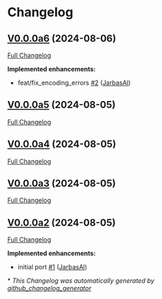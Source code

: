 # Changelog

## [V0.0.0a6](https://github.com/OpenVoiceOS/ovos-utterance-normalizer/tree/V0.0.0a6) (2024-08-06)

[Full Changelog](https://github.com/OpenVoiceOS/ovos-utterance-normalizer/compare/V0.0.0a5...V0.0.0a6)

**Implemented enhancements:**

- feat/fix\_encoding\_errors [\#2](https://github.com/OpenVoiceOS/ovos-utterance-normalizer/pull/2) ([JarbasAl](https://github.com/JarbasAl))

## [V0.0.0a5](https://github.com/OpenVoiceOS/ovos-utterance-normalizer/tree/V0.0.0a5) (2024-08-05)

[Full Changelog](https://github.com/OpenVoiceOS/ovos-utterance-normalizer/compare/V0.0.0a4...V0.0.0a5)

## [V0.0.0a4](https://github.com/OpenVoiceOS/ovos-utterance-normalizer/tree/V0.0.0a4) (2024-08-05)

[Full Changelog](https://github.com/OpenVoiceOS/ovos-utterance-normalizer/compare/V0.0.0a3...V0.0.0a4)

## [V0.0.0a3](https://github.com/OpenVoiceOS/ovos-utterance-normalizer/tree/V0.0.0a3) (2024-08-05)

[Full Changelog](https://github.com/OpenVoiceOS/ovos-utterance-normalizer/compare/V0.0.0a2...V0.0.0a3)

## [V0.0.0a2](https://github.com/OpenVoiceOS/ovos-utterance-normalizer/tree/V0.0.0a2) (2024-08-05)

[Full Changelog](https://github.com/OpenVoiceOS/ovos-utterance-normalizer/compare/4df860f4a6496a751bf3687e5aae5aa19030fad5...V0.0.0a2)

**Implemented enhancements:**

- initial port [\#1](https://github.com/OpenVoiceOS/ovos-utterance-normalizer/pull/1) ([JarbasAl](https://github.com/JarbasAl))



\* *This Changelog was automatically generated by [github_changelog_generator](https://github.com/github-changelog-generator/github-changelog-generator)*
